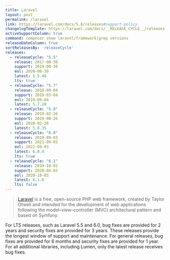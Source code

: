 ```yaml
---
title: Laravel
layout: post
permalink: /laravel
link: https://laravel.com/docs/5.8/releases#support-policy
changelogTemplate: https://laravel.com/docs/__RELEASE_CYCLE__/releases
activeSupportColumn: true
command: composer show laravel/framework|grep versions
releaseDateColumn: true
sortReleasesBy: 'releaseCycle'
releases:
  - releaseCycle: "5.5"
    release: 2017-08-30
    support: 2019-08-30
    eol: 2020-08-30
    latest: 5.5.48
    lts: true
  - releaseCycle: "5.7"
    release: 2018-09-04
    support: 2019-03-04
    eol: 2019-09-04
    latest: 5.7.28
  - releaseCycle: "5.8"
    release: 2019-02-26
    support: 2019-08-26
    eol: 2020-02-26
    latest: 5.8.35
  - releaseCycle: "6.0"
    release: 2019-09-03
    support: 2021-09-03
    eol: 2022-09-03
    latest: 6.0.4
    lts: true
  - releaseCycle: "6.1"
    release: 2019-10-02
    support: 2020-04-03
    eol: 2020-10-03
    latest: 6.1.0
    lts: false
---
```


> [Laravel](https://laravel.com/) is a free, open-source PHP web framework, created by Taylor Otwell and intended for the development of web applications following the model–view–controller (MVC) architectural pattern and based on Symfony.

For LTS releases, such as Laravel 5.5 and 6.0, bug fixes are provided for 2 years and security fixes are provided for 3 years. These releases provide the longest window of support and maintenance. For general releases, bug fixes are provided for 6 months and security fixes are provided for 1 year. For all additional libraries, including Lumen, only the latest release receives bug fixes.
